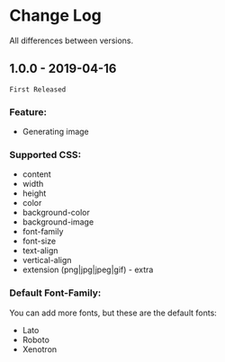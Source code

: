 # Change Log

All differences between versions.

## 1.0.0 - 2019-04-16

`First Released`

### Feature:
- Generating image

### Supported CSS:
- content
- width
- height
- color
- background-color
- background-image
- font-family
- font-size
- text-align
- vertical-align
- extension (png|jpg|jpeg|gif) - extra

### Default Font-Family:

You can add more fonts, but these are the default fonts:

- Lato
- Roboto
- Xenotron